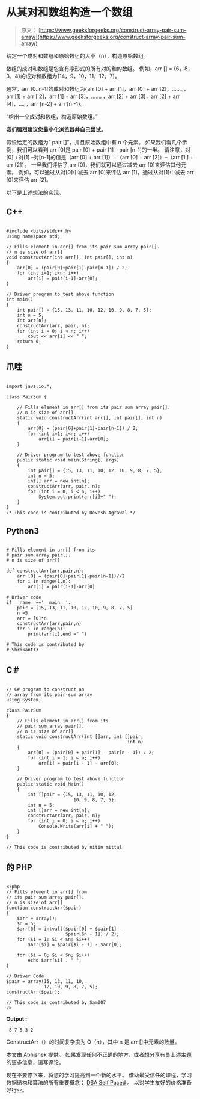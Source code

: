 # 从其对和数组构造一个数组

> 原文： [https://www.geeksforgeeks.org/construct-array-pair-sum-array/](https://www.geeksforgeeks.org/construct-array-pair-sum-array/)

给定一个成对和数组和原始数组的大小（n），构造原始数组。

数组的成对和数组是包含有序形式的所有对的和的数组。 例如，arr [] = {6，8，3，4}的成对和数组为{14，9，10，11，12，7}。

通常，arr [0..n-1]的成对和数组为{arr [0] + arr [1]，arr [0] + arr [2]，……。，arr [1] + arr [ 2]，arr [1] + arr [3]，……。，arr [2] + arr [3]，arr [2] + arr [4]，…。，arr [n-2] + arr [n -1}。

“给出一个成对和数组，构造原始数组。”

**我们强烈建议您最小化浏览器并自己尝试。**

假设给定的数组为“ pair []”，并且原始数组中有 n 个元素。 如果我们看几个示例，我们可以看到 arr [0]是 pair [0] + pair [1] – pair [n-1]的一半。 请注意，对[0] +对[1] –对[n-1]的值是（arr [0] + arr [1]）+（arr [0] + arr [2]）–（arr [1 ] + arr [2]）。
一旦我们评估了 arr [0]，我们就可以通过减去 arr [0]来评估其他元素。 例如，可以通过从对[0]中减去 arr [0]来评估 arr [1]，通过从对[1]中减去 arr [0]来评估 arr [2]。

以下是上述想法的实现。

## C++ 

```

#include <bits/stdc++.h> 
using namespace std; 

// Fills element in arr[] from its pair sum array pair[].  
// n is size of arr[] 
void constructArr(int arr[], int pair[], int n) 
{ 
    arr[0] = (pair[0]+pair[1]-pair[n-1]) / 2; 
    for (int i=1; i<n; i++) 
        arr[i] = pair[i-1]-arr[0]; 
} 

// Driver program to test above function 
int main() 
{ 
    int pair[] = {15, 13, 11, 10, 12, 10, 9, 8, 7, 5}; 
    int n = 5; 
    int arr[n]; 
    constructArr(arr, pair, n); 
    for (int i = 0; i < n; i++) 
        cout << arr[i] << " "; 
    return 0; 
} 

```

## 爪哇

```

import java.io.*; 

class PairSum { 

    // Fills element in arr[] from its pair sum array pair[].  
    // n is size of arr[] 
    static void constructArr(int arr[], int pair[], int n) 
    { 
        arr[0] = (pair[0]+pair[1]-pair[n-1]) / 2; 
        for (int i=1; i<n; i++) 
            arr[i] = pair[i-1]-arr[0]; 
    } 

    // Driver program to test above function 
    public static void main(String[] args) 
    { 
        int pair[] = {15, 13, 11, 10, 12, 10, 9, 8, 7, 5}; 
        int n = 5; 
        int[] arr = new int[n]; 
        constructArr(arr, pair, n); 
        for (int i = 0; i < n; i++) 
            System.out.print(arr[i]+" ");         
    } 
} 
/* This code is contributed by Devesh Agrawal */

```

## Python3

```

# Fills element in arr[] from its  
# pair sum array pair[].  
# n is size of arr[]  

def constructArr(arr,pair,n): 
    arr [0] = (pair[0]+pair[1]-pair[n-1])//2
    for i in range(1,n): 
        arr[i] = pair[i-1]-arr[0] 

# Driver code 
if __name__=='__main__': 
    pair = [15, 13, 11, 10, 12, 10, 9, 8, 7, 5] 
    n =5
    arr = [0]*n 
    constructArr(arr,pair,n) 
    for i in range(n): 
        print(arr[i],end =" ") 

# This code is contributed by  
# Shrikant13 

```

## C＃

```

// C# program to construct an 
// array from its pair-sum array 
using System; 

class PairSum  
{ 
    // Fills element in arr[] from its 
    // pair sum array pair[].  
    // n is size of arr[] 
    static void constructArr(int []arr, int []pair, 
                                             int n) 
    { 
        arr[0] = (pair[0] + pair[1] - pair[n - 1]) / 2; 
        for (int i = 1; i < n; i++) 
            arr[i] = pair[i - 1] - arr[0]; 
    } 

    // Driver program to test above function 
    public static void Main() 
    { 
        int []pair = {15, 13, 11, 10, 12, 
                         10, 9, 8, 7, 5}; 
        int n = 5; 
        int []arr = new int[n]; 
        constructArr(arr, pair, n); 
        for (int i = 0; i < n; i++) 
            Console.Write(arr[i] + " ");      
    } 
} 

// This code is contributed by nitin mittal 

```

## 的 PHP

```

<?php 
// Fills element in arr[] from   
// its pair sum array pair[].  
// n is size of arr[] 
function constructArr($pair) 
{ 
    $arr = array(); 
    $n = 5; 
    $arr[0] = intval(($pair[0] + $pair[1] -  
                      $pair[$n - 1]) / 2); 
    for ($i = 1; $i < $n; $i++) 
        $arr[$i] = $pair[$i - 1] - $arr[0]; 

    for ($i = 0; $i < $n; $i++) 
        echo $arr[$i] . " ";  
} 

// Driver Code 
$pair = array(15, 13, 11, 10,  
              12, 10, 9, 8, 7, 5); 
constructArr($pair); 

// This code is contributed by Sam007 
?> 

```

**Output :**

```
 8 7 5 3 2 
```

ConstructArr（）的时间复杂度为 O（n），其中 n 是 arr []中元素的数量。

本文由 Abhishek 提供。 如果发现任何不正确的地方，或者想分享有关上述主题的更多信息，请写评论。

现在不要停下来，将您的学习提高到一个新的水平。 借助最受信任的课程，学习数据结构和算法的所有重要概念： [DSA Self Paced](https://practice.geeksforgeeks.org/courses/dsa-self-paced?utm_source=geeksforgeeks&utm_medium=article&utm_campaign=gfg_article_dsa_content_bottom) 。 以对学生友好的价格准备好行业。